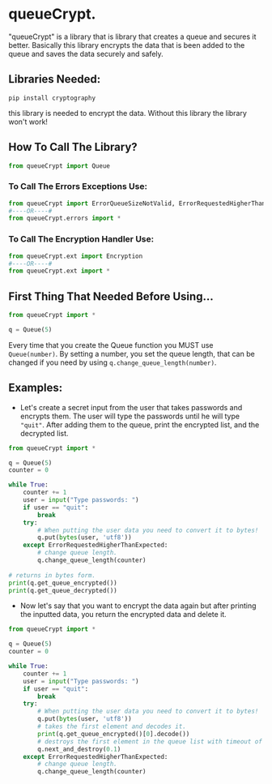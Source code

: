 # queueCrypt.
"queueCrypt" is a library that is library that creates a queue and secures it better.
Basically this library encrypts the data that is been added to the queue and saves the data 
securely and safely.

## Libraries Needed:
`pip install cryptography`

this library is needed to encrypt the data. Without this
library the library won't work!

## How To Call The Library?
```python
from queueCrypt import Queue
```

### To Call The Errors Exceptions Use:
```python
from queueCrypt import ErrorQueueSizeNotValid, ErrorRequestedHigherThanExpected
#----OR----#
from queueCrypt.errors import *
```

### To Call The Encryption Handler Use:
```python
from queueCrypt.ext import Encryption
#----OR----#
from queueCrypt.ext import *
```

## First Thing That Needed Before Using...
```python
from queueCrypt import *

q = Queue(5)
```
Every time that you create the Queue function you MUST use `Queue(number)`. By setting a number, 
you set the queue length, that can be changed if you need by using `q.change_queue_length(number)`.

## Examples:
* Let's create a secret input from the user that takes passwords
and encrypts them. The user will type the passwords until he will type `"quit"`. After adding them
to the queue, print the encrypted list, and the decrypted list.
```python
from queueCrypt import *

q = Queue(5)
counter = 0

while True:
    counter += 1
    user = input("Type passwords: ")
    if user == "quit":
        break
    try:
        # When putting the user data you need to convert it to bytes!
        q.put(bytes(user, 'utf8'))
    except ErrorRequestedHigherThanExpected:
        # change queue length.
        q.change_queue_length(counter)
        
# returns in bytes form.
print(q.get_queue_encrypted())
print(q.get_queue_decrypted())
```

* Now let's say that you want to encrypt the data again
but after printing the inputted data, you return the encrypted data and delete it.
```python
from queueCrypt import *

q = Queue(5)
counter = 0

while True:
    counter += 1
    user = input("Type passwords: ")
    if user == "quit":
        break
    try:
        # When putting the user data you need to convert it to bytes!
        q.put(bytes(user, 'utf8'))
        # takes the first element and decodes it.
        print(q.get_queue_encrypted()[0].decode())
        # destroys the first element in the queue list with timeout of 0.1.
        q.next_and_destroy(0.1)
    except ErrorRequestedHigherThanExpected:
        # change queue length.
        q.change_queue_length(counter)
```
